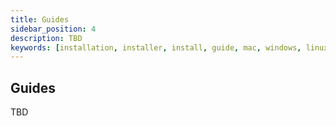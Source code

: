 ```yaml
---
title: Guides
sidebar_position: 4
description: TBD
keywords: [installation, installer, install, guide, mac, windows, linux, python, github, macos, how to, explanation, openbb, sdk, api, pip, pypi,]
---
```


## Guides

TBD
